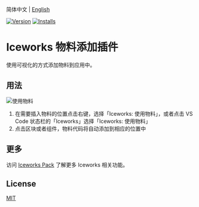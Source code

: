 简体中文 | [English](./README.en.md)

[![Version](https://vsmarketplacebadge.apphb.com/version/iceworks-team.iceworks-material-import.svg)](https://marketplace.visualstudio.com/items?itemName=iceworks-team.iceworks-material-import)
[![Installs](https://vsmarketplacebadge.apphb.com/installs-short/iceworks-team.iceworks-material-import.svg)](https://marketplace.visualstudio.com/items?itemName=iceworks-team.iceworks-material-import)

# Iceworks 物料添加插件

使用可视化的方式添加物料到应用中。

## 用法

![使用物料](https://img.alicdn.com/tfs/TB1wvG5aAcx_u4jSZFlXXXnUFXa-1279-904.gif)

1. 在需要插入物料的位置点击右键，选择「Iceworks: 使用物料」，或者点击 VS Code 状态栏的「Iceworks」选择「Iceworks: 使用物料」
2. 点击区块或者组件，物料代码将自动添加到相应的位置中

## 更多

访问 [Iceworks Pack](https://marketplace.visualstudio.com/items?itemName=iceworks-team.iceworks) 了解更多 Iceworks 相关功能。

## License

[MIT](https://github.com/ice-lab/iceworks/blob/master/LICENSE)
